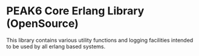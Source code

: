 PEAK6 Core Erlang Library (OpenSource)
=======================

This library contains various utility functions and logging facilities intended to be used by all erlang based systems.







